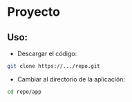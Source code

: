 # Proyecto

## Uso:
- Descargar el código:
```bash
git clone https://.../repo.git
```
- Cambiar al directorio de la aplicación:
```bash
cd repo/app
```

